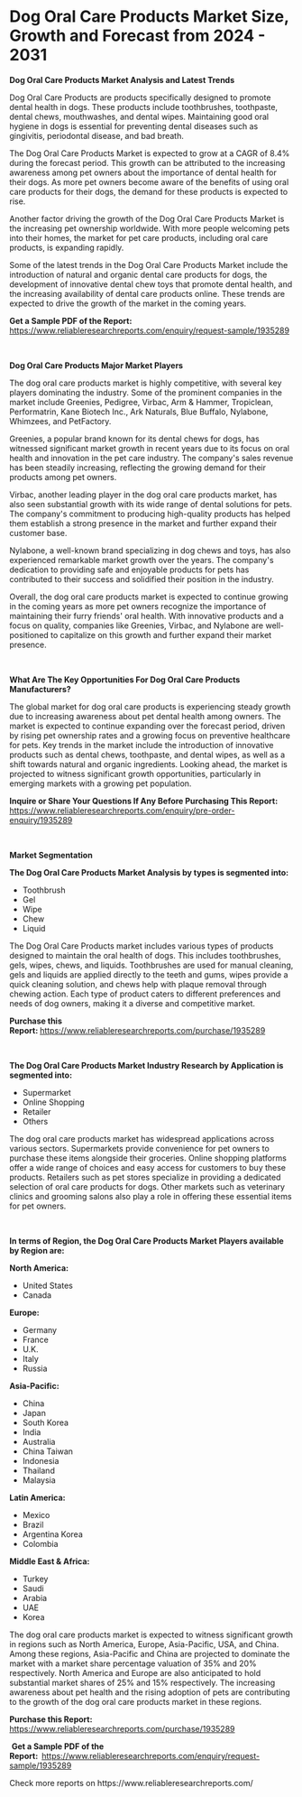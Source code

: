 <p><h1>Dog Oral Care Products Market Size, Growth and Forecast from 2024 - 2031</h1></p><p><strong>Dog Oral Care Products Market Analysis and Latest Trends</strong></p>
<p><p>Dog Oral Care Products are products specifically designed to promote dental health in dogs. These products include toothbrushes, toothpaste, dental chews, mouthwashes, and dental wipes. Maintaining good oral hygiene in dogs is essential for preventing dental diseases such as gingivitis, periodontal disease, and bad breath.</p><p>The Dog Oral Care Products Market is expected to grow at a CAGR of 8.4% during the forecast period. This growth can be attributed to the increasing awareness among pet owners about the importance of dental health for their dogs. As more pet owners become aware of the benefits of using oral care products for their dogs, the demand for these products is expected to rise.</p><p>Another factor driving the growth of the Dog Oral Care Products Market is the increasing pet ownership worldwide. With more people welcoming pets into their homes, the market for pet care products, including oral care products, is expanding rapidly.</p><p>Some of the latest trends in the Dog Oral Care Products Market include the introduction of natural and organic dental care products for dogs, the development of innovative dental chew toys that promote dental health, and the increasing availability of dental care products online. These trends are expected to drive the growth of the market in the coming years.</p></p>
<p><strong>Get a Sample PDF of the Report:&nbsp;</strong> <a href="https://www.reliableresearchreports.com/enquiry/request-sample/1935289">https://www.reliableresearchreports.com/enquiry/request-sample/1935289</a></p>
<p>&nbsp;</p>
<p><strong>Dog Oral Care Products Major Market Players</strong></p>
<p><p>The dog oral care products market is highly competitive, with several key players dominating the industry. Some of the prominent companies in the market include Greenies, Pedigree, Virbac, Arm & Hammer, Tropiclean, Performatrin, Kane Biotech Inc., Ark Naturals, Blue Buffalo, Nylabone, Whimzees, and PetFactory.</p><p>Greenies, a popular brand known for its dental chews for dogs, has witnessed significant market growth in recent years due to its focus on oral health and innovation in the pet care industry. The company's sales revenue has been steadily increasing, reflecting the growing demand for their products among pet owners.</p><p>Virbac, another leading player in the dog oral care products market, has also seen substantial growth with its wide range of dental solutions for pets. The company's commitment to producing high-quality products has helped them establish a strong presence in the market and further expand their customer base.</p><p>Nylabone, a well-known brand specializing in dog chews and toys, has also experienced remarkable market growth over the years. The company's dedication to providing safe and enjoyable products for pets has contributed to their success and solidified their position in the industry.</p><p>Overall, the dog oral care products market is expected to continue growing in the coming years as more pet owners recognize the importance of maintaining their furry friends' oral health. With innovative products and a focus on quality, companies like Greenies, Virbac, and Nylabone are well-positioned to capitalize on this growth and further expand their market presence.</p></p>
<p>&nbsp;</p>
<p><strong>What Are The Key Opportunities For Dog Oral Care Products Manufacturers?</strong></p>
<p><p>The global market for dog oral care products is experiencing steady growth due to increasing awareness about pet dental health among owners. The market is expected to continue expanding over the forecast period, driven by rising pet ownership rates and a growing focus on preventive healthcare for pets. Key trends in the market include the introduction of innovative products such as dental chews, toothpaste, and dental wipes, as well as a shift towards natural and organic ingredients. Looking ahead, the market is projected to witness significant growth opportunities, particularly in emerging markets with a growing pet population.</p></p>
<p><strong>Inquire or Share Your Questions If Any Before Purchasing This Report:</strong> <a href="https://www.reliableresearchreports.com/enquiry/pre-order-enquiry/1935289">https://www.reliableresearchreports.com/enquiry/pre-order-enquiry/1935289</a></p>
<p>&nbsp;</p>
<p><strong>Market Segmentation</strong></p>
<p><strong>The Dog Oral Care Products Market Analysis by types is segmented into:</strong></p>
<p><ul><li>Toothbrush</li><li>Gel</li><li>Wipe</li><li>Chew</li><li>Liquid</li></ul></p>
<p><p>The Dog Oral Care Products market includes various types of products designed to maintain the oral health of dogs. This includes toothbrushes, gels, wipes, chews, and liquids. Toothbrushes are used for manual cleaning, gels and liquids are applied directly to the teeth and gums, wipes provide a quick cleaning solution, and chews help with plaque removal through chewing action. Each type of product caters to different preferences and needs of dog owners, making it a diverse and competitive market.</p></p>
<p><strong>Purchase this Report:&nbsp;</strong><a href="https://www.reliableresearchreports.com/purchase/1935289">https://www.reliableresearchreports.com/purchase/1935289</a></p>
<p>&nbsp;</p>
<p><strong>The Dog Oral Care Products Market Industry Research by Application is segmented into:</strong></p>
<p><ul><li>Supermarket</li><li>Online Shopping</li><li>Retailer</li><li>Others</li></ul></p>
<p><p>The dog oral care products market has widespread applications across various sectors. Supermarkets provide convenience for pet owners to purchase these items alongside their groceries. Online shopping platforms offer a wide range of choices and easy access for customers to buy these products. Retailers such as pet stores specialize in providing a dedicated selection of oral care products for dogs. Other markets such as veterinary clinics and grooming salons also play a role in offering these essential items for pet owners.</p></p>
<p>&nbsp;</p>
<p><strong>In terms of Region, the Dog Oral Care Products Market Players available by Region are:</strong></p>
<p>
    <p> <strong> North America: </strong>
        <ul>
            <li>United States</li>
            <li>Canada</li>
        </ul>
        </p> 
    <p> <strong> Europe: </strong>
        <ul>
            <li>Germany</li>
            <li>France</li>
            <li>U.K.</li>
            <li>Italy</li>
            <li>Russia</li>
        </ul>
        </p> 
    <p> <strong> Asia-Pacific: </strong>
        <ul>
            <li>China</li>
            <li>Japan</li>
            <li>South Korea</li>
            <li>India</li>
            <li>Australia</li>
            <li>China Taiwan</li>
            <li>Indonesia</li>
            <li>Thailand</li>
            <li>Malaysia</li>
        </ul>
        </p> 
    <p> <strong> Latin America: </strong>
        <ul>
            <li>Mexico</li>
            <li>Brazil</li>
            <li>Argentina Korea</li>
            <li>Colombia</li>
        </ul>
        </p> 
    <p> <strong> Middle East & Africa: </strong>
        <ul>
            <li>Turkey</li>
            <li>Saudi</li>
            <li>Arabia</li>
            <li>UAE</li>
            <li>Korea</li>
        </ul>
    </p>
    </p>
<p><p>The dog oral care products market is expected to witness significant growth in regions such as North America, Europe, Asia-Pacific, USA, and China. Among these regions, Asia-Pacific and China are projected to dominate the market with a market share percentage valuation of 35% and 20% respectively. North America and Europe are also anticipated to hold substantial market shares of 25% and 15% respectively. The increasing awareness about pet health and the rising adoption of pets are contributing to the growth of the dog oral care products market in these regions.</p></p>
<p><strong>Purchase this Report: </strong><a href="https://www.reliableresearchreports.com/purchase/1935289">https://www.reliableresearchreports.com/purchase/1935289</a></p>
<p>&nbsp;<strong>Get a Sample PDF of the Report:&nbsp;&nbsp;</strong><a href="https://www.reliableresearchreports.com/enquiry/request-sample/1935289">https://www.reliableresearchreports.com/enquiry/request-sample/1935289</a></p>
<p><strong></strong></p>
<p>Check more reports on https://www.reliableresearchreports.com/</p>